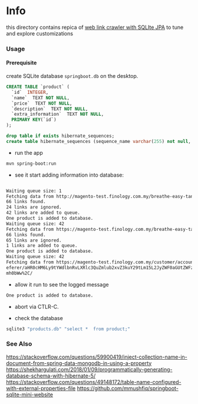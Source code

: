 # Info
this directory contains repica of
[web link crawler with SQLIte JPA](https://github.com/patzu/Crawler) to tune and explore customizations
### Usage
#### Prerequisite
create SQLite database `springboot.db` on the desktop.

```sql
CREATE TABLE `product` (
  `id`  INTEGER,
  `name`  TEXT NOT NULL,
  `price`  TEXT NOT NULL,
  `description`  TEXT NOT NULL,
  `extra_information`  TEXT NOT NULL,
  PRIMARY KEY(`id`)
);
```
```sql
drop table if exists hibernate_sequences;
create table hibernate_sequences (sequence_name varchar(255) not null, next_val bigint, primary key (sequence_name));
```
* run the app
```sh
mvn spring-boot:run
```
* see it start adding information into database:
```sh

Waiting queue size: 1
Fetching data from http://magento-test.finology.com.my/breathe-easy-tank.html
66 links found.
24 links are ignored.
42 links are added to queue.
One product is added to database.
Waiting queue size: 42
Fetching data from https://magento-test.finology.com.my/breathe-easy-tank.html
66 links found.
65 links are ignored.
1 links are added to queue.
One product is added to database.
Waiting queue size: 42
Fetching data from https://magento-test.finology.com.my/customer/account/login/r
eferer/aHR0cHM6Ly9tYWdlbnRvLXRlc3QuZmlub2xvZ3kuY29tLm15L2JyZWF0aGUtZWFzeS10YW5rL
mh0bWw%2C/
```
* allow it run to see the logged message
```txt
One product is added to database.
```
* abort via CTLR-C.

* check the database
```cmd
sqlite3 "products.db" "select *  from product;"
```

### See Also
https://stackoverflow.com/questions/59900419/inject-collection-name-in-document-from-spring-data-mongodb-in-using-a-property
https://shekhargulati.com/2018/01/09/programmatically-generating-database-schema-with-hibernate-5/
https://stackoverflow.com/questions/49148172/table-name-configured-with-external-properties-file
https://github.com/mmushfiq/springboot-sqlite-mini-website
